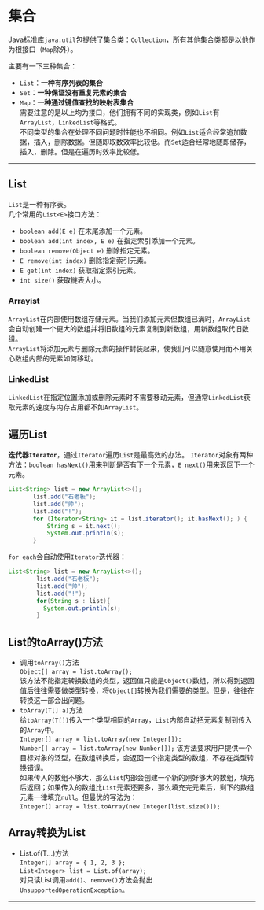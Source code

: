 # 集合  
Java标准库`java.util`包提供了集合类：`Collection`，所有其他集合类都是以他作为根接口（`Map`除外）。  
  
  主要有一下三种集合：    
* `List`：**一种有序列表的集合**  
* `Set`：**一种保证没有重复元素的集合**  
* `Map`：**一种通过键值查找的映射表集合**  
需要注意的是以上均为接口，他们拥有不同的实现类，例如``List``有`ArrayList`，`LinkedList`等格式。  
不同类型的集合在处理不同问题时性能也不相同。例如`List`适合经常追加数据，插入，删除数据。但随即取数效率比较低。而`Set`适合经常地随即储存，插入，删除。但是在遍历时效率比较低。  
***
## List  
`List`是一种有序表。   
几个常用的`List<E>`接口方法：
* `boolean add(E e)` 在末尾添加一个元素。   
* `boolean add(int index, E e)` 在指定索引添加一个元素。  
* `boolean remove(Object e)` 删除指定元素。  
* `E remove(int index)`  删除指定索引元素。  
* `E get(int index)` 获取指定索引元素。  
* `int size()` 获取链表大小。    
### Arrayist
`ArrayList`在内部使用数组存储元素。当我们添加元素但数组已满时，`ArrayList`会自动创建一个更大的数组并将旧数组的元素复制到新数组，用新数组取代旧数组。  
`ArrayList`将添加元素与删除元素的操作封装起来，使我们可以随意使用而不用关心数组内部的元素如何移动。   
### LinkedList
`LinkedList`在指定位置添加或删除元素时不需要移动元素，但通常`LinkedList`获取元素的速度与内存占用都不如`ArrayList`。    
## 遍历List
**迭代器`Iterator`**，通过`Iterator`遍历`List`是最高效的办法。
`Iterator`对象有两种方法：`boolean hasNext()`用来判断是否有下一个元素，`E next()`用来返回下一个元素。
   
 ```java
 List<String> list = new ArrayList<>();   
        list.add("石老板");   
        list.add("帅");   
        list.add("!");  
        for (Iterator<String> it = list.iterator(); it.hasNext(); ) {   
            String s = it.next();   
            System.out.println(s);
		}
```
			   
`for each`会自动使用`Iterator`迭代器：  
```java
List<String> list = new ArrayList<>();   
        list.add("石老板");   
        list.add("帅");   
        list.add("!");  
		for(String s : list){
		  System.out.println(s);      
		}
```     
## List的toArray()方法
* 调用`toArray()`方法   
`Object[] array = list.toArray();`   
该方法不能指定转换数组的类型，返回值只能是`Object()`数组，所以得到返回值后往往需要做类型转换，将`Object[]`转换为我们需要的类型。但是，往往在转换这一部会出问题。    
* `toArray(T[] a)`方法   
给`toArray(T[])`传入一个类型相同的`Array`，`List`内部自动把元素复制到传入的`Array`中。    
`Integer[] array = list.toArray(new Integer[]);`    
`Number[] array = list.toArray(new Number[]);`
该方法要求用户提供一个目标对象的泛型，在数组转换后，会返回一个指定类型的数组，不存在类型转换错误。   
如果传入的数组不够大，那么`List`内部会创建一个新的刚好够大的数组，填充后返回；如果传入的数组比`List`元素还要多，那么填充完元素后，剩下的数组元素一律填充`null`。但最优的写法为：    
`Integer[] array = list.toArray(new Integer[list.size()]);`       
## Array转换为List
* List.of(T...)方法  
`Integer[] array = { 1, 2, 3 };`    
`List<Integer> list = List.of(array);`     
对只读List调用`add()`、`remove()`方法会抛出`UnsupportedOperationException`。     
***


